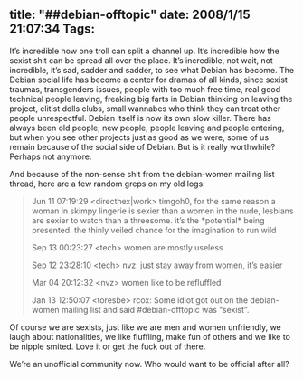 title: "##debian-offtopic"
date: 2008/1/15 21:07:34
Tags: 
---
<p>It&#8217;s incredible how one troll can split a channel up. It&#8217;s incredible how the sexist shit can be spread all over the place. It&#8217;s incredible, not wait, not incredible, it&#8217;s sad, sadder and sadder, to see what Debian has become. The Debian social life has become a center for dramas of all kinds, since sexist traumas, transgenders issues, people with too much free time, real good technical people leaving, freaking big farts in Debian thinking on leaving the project, elitist dolls clubs, small wannabes who think they can treat other people unrespectful. Debian itself is now its own slow killer. There has always been old people, new people, people leaving and people entering, but when you see other projects just as good as we were, some of us remain because of the social side of Debian. But is it really worthwhile? Perhaps not anymore.

And because of the non-sense shit from the debian-women mailing list thread, here are a few random greps on my old logs:
</p>
<blockquote> Jun 11&#160;07:19:29 &lt;directhex|work&gt;        timgoh0, for the same reason a woman in skimpy lingerie is sexier than a women in the nude, lesbians are sexier to watch than a threesome. it&#8217;s the *potential* being presented. the thinly veiled chance for the imagination to run wild

Sep 13&#160;00:23:27 &lt;tech&gt;  women are mostly useless

Sep 12&#160;23:28:10 &lt;tech&gt;  nvz: just stay away from women, it&#8217;s easier

Mar 04&#160;20:12:32 &lt;nvz&gt;   women like to be refluffled

Jan 13&#160;12:50:07 &lt;toresbe&gt;       rcox: Some idiot got out on the debian-women mailing list and said #debian-offtopic was &#8220;sexist&#8221;.</blockquote>
<p>
Of course we are sexists, just like we are men and women unfriendly, we laugh about nationalities, we like fluffling, make fun of others and we like to be nipple smited. Love it or get the fuck out of there.

We&#8217;re an unofficial community now. Who would want to be official after all? </p>
